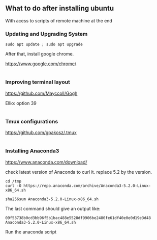 ## What to do after installing ubuntu 

With acess to scripts of remote machine at the end

### Updating and Upgrading System
```
sudo apt update ; sudo apt upgrade
```
After that, install google chrome.

https://www.google.com/chrome/
#

### Improving terminal layout

https://github.com/Mayccoll/Gogh

Ellio: option 39

#

### Tmux configurations 

https://github.com/gpakosz/.tmux

# 
### Installing Anaconda3

https://www.anaconda.com/download/

check latest version of Anaconda to curl it. replace 5.2 by the version.

```
cd /tmp
curl -O https://repo.anaconda.com/archive/Anaconda3-5.2.0-Linux-x86_64.sh
```

```
sha256sum Anaconda3-5.2.0-Linux-x86_64.sh
```
The last command should give an output like:

```
09f53738b0cd3bb96f5b1bac488e5528df9906be2480fe61df40e0e0d19e3d48  Anaconda3-5.2.0-Linux-x86_64.sh
```

Run the anaconda script 






